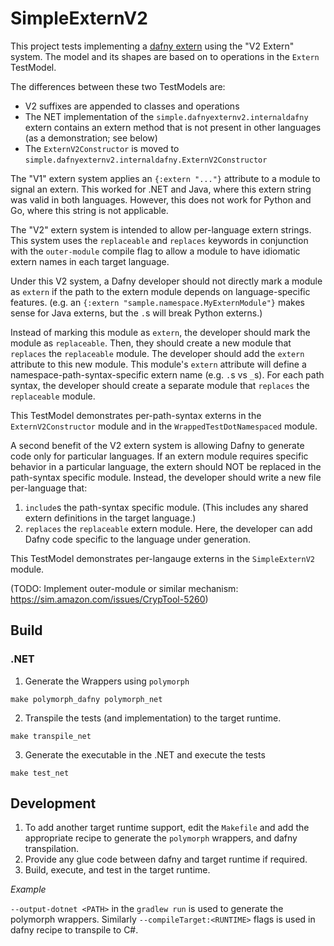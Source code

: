 # SimpleExternV2

This project tests implementing a [dafny extern](https://homepage.cs.uiowa.edu/~tinelli/classes/181/Papers/dafny-reference.pdf#15) using the "V2 Extern" system.
The model and its shapes are based on to operations in the `Extern` TestModel.

The differences between these two TestModels are:
* V2 suffixes are appended to classes and operations
* The NET implementation of the `simple.dafnyexternv2.internaldafny` extern contains an extern method that is not present in other languages (as a demonstration; see below)
* The `ExternV2Constructor` is moved to `simple.dafnyexternv2.internaldafny.ExternV2Constructor` 


The "V1" extern system applies an `{:extern "..."}` attribute to a module to signal an extern.
This worked for .NET and Java, where this extern string was valid in both languages.
However, this does not work for Python and Go, where this string is not applicable.

The "V2" extern system is intended to allow per-language extern strings.
This system uses the `replaceable` and `replaces` keywords
in conjunction with the `outer-module` compile flag
to allow a module to have idiomatic extern names in each target language.

Under this V2 system, a Dafny developer should not directly mark a module as `extern` if the path to the extern module depends on language-specific features.
(e.g. an `{:extern "sample.namespace.MyExternModule"}` makes sense for Java externs, but the `.`s will break Python externs.)

Instead of marking this module as `extern`, the developer should mark the module as `replaceable`.
Then, they should create a new module that `replaces` the `replaceable` module.
The developer should add the `extern` attribute to this new module.
This module's `extern` attribute will define a namespace-path-syntax-specific extern name (e.g. `.`s vs `_`s).
For each path syntax, the developer should create a separate module that `replaces` the `replaceable` module.

This TestModel demonstrates per-path-syntax externs in the `ExternV2Constructor` module and in the `WrappedTestDotNamespaced` module.

A second benefit of the V2 extern system is allowing Dafny to generate code only for particular languages.
If an extern module requires specific behavior in a particular language, the extern should NOT be replaced in the path-syntax specific module.
Instead, the developer should write a new file per-language that:
1. `include`s the path-syntax specific module. (This includes any shared extern definitions in the target language.)
2. `replaces` the `replaceable` extern module. Here, the developer can add Dafny code specific to the language under generation.

This TestModel demonstrates per-langauge externs in the `SimpleExternV2` module.

(TODO: Implement outer-module or similar mechanism: https://sim.amazon.com/issues/CrypTool-5260)

## Build
### .NET
1. Generate the Wrappers using `polymorph`
```
make polymorph_dafny polymorph_net
```

2. Transpile the tests (and implementation) to the target runtime.
```
make transpile_net
```

3. Generate the executable in the .NET and execute the tests
```
make test_net
```

## Development
1. To add another target runtime support, edit the `Makefile` and add the appropriate recipe to generate the `polymorph` wrappers, and dafny transpilation.
2. Provide any glue code between dafny and target runtime if required.
3. Build, execute, and test in the target runtime.

*Example*

`--output-dotnet <PATH>` in the `gradlew run` is used to generate the polymorph wrappers. Similarly `--compileTarget:<RUNTIME>` flags is used in dafny recipe to transpile to C#.
